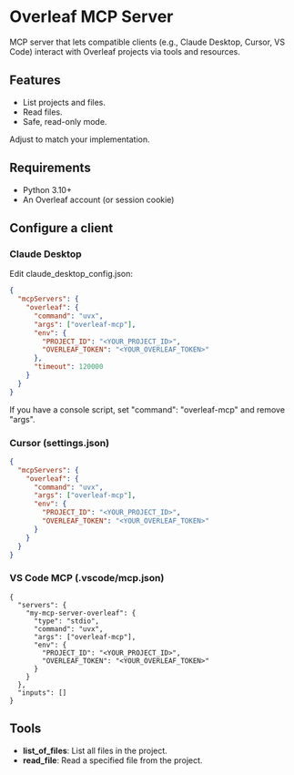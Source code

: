 # Overleaf MCP Server

MCP server that lets compatible clients (e.g., Claude Desktop, Cursor, VS Code) interact with Overleaf projects via tools and resources.

## Features

- List projects and files.
- Read files.
- Safe, read-only mode.

Adjust to match your implementation.

## Requirements

- Python 3.10+
- An Overleaf account (or session cookie)

## Configure a client

### Claude Desktop

Edit claude_desktop_config.json:

```json
{
  "mcpServers": {
    "overleaf": {
      "command": "uvx",
      "args": ["overleaf-mcp"],
      "env": {
        "PROJECT_ID": "<YOUR_PROJECT_ID>",
        "OVERLEAF_TOKEN": "<YOUR_OVERLEAF_TOKEN>"
      },
      "timeout": 120000
    }
  }
}
```

If you have a console script, set "command": "overleaf-mcp" and remove "args".

### Cursor (settings.json)

```json
{
  "mcpServers": {
    "overleaf": {
      "command": "uvx",
      "args": ["overleaf-mcp"],
      "env": {
        "PROJECT_ID": "<YOUR_PROJECT_ID>",
        "OVERLEAF_TOKEN": "<YOUR_OVERLEAF_TOKEN>"
      }
    }
  }
}
```

### VS Code MCP (.vscode/mcp.json)

```jsonc
{
  "servers": {
    "my-mcp-server-overleaf": {
      "type": "stdio",
      "command": "uvx",
      "args": ["overleaf-mcp"],
      "env": {
        "PROJECT_ID": "<YOUR_PROJECT_ID>",
        "OVERLEAF_TOKEN": "<YOUR_OVERLEAF_TOKEN>"
      }
    }
  },
  "inputs": []
}
```

## Tools

- **list_of_files**: List all files in the project.
- **read_file**: Read a specified file from the project.
